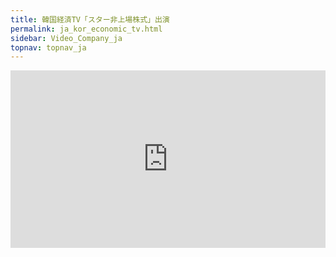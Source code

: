 ```yaml
---
title: 韓国経済TV「スター非上場株式」出演
permalink: ja_kor_economic_tv.html
sidebar: Video_Company_ja
topnav: topnav_ja
---
```


<style>.embed-container { position: relative; padding-bottom: 56.25%; height: 0; overflow: hidden; max-width: 100%; } .embed-container iframe, .embed-container object, .embed-container embed { position: absolute; top: 0; left: 0; width: 100%; height: 100%; }</style><div class='embed-container'><iframe src='https://www.youtube.com/embed/yq49ZstiGKY' frameborder='0' allowfullscreen></iframe></div>